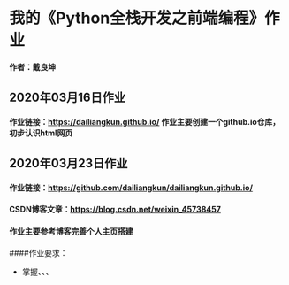 # 我的《Python全栈开发之前端编程》作业
#### 作者：戴良坤
## 2020年03月16日作业
#### 作业链接：https://dailiangkun.github.io/ 作业主要创建一个github.io仓库，初步认识html网页
## 2020年03月23日作业
#### 作业链接：https://github.com/dailiangkun/dailiangkun.github.io/
#### CSDN博客文章：https://blog.csdn.net/weixin_45738457
#### 作业主要参考博客完善个人主页搭建
####作业要求：

- 掌握<html>、<head>、<meta>、<script>、<style>、<body>、<p>、<a>、<h1>~<h6>、<img>、<ul>、<ol>、<br>、的使用
- 懂得文本的颜色、大小设置
- 懂得设置图片超链接
- 将你的个人主页编写过程撰写成博客，发表在CSDN上
